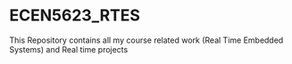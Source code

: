 # ECEN5623_RTES
This Repository contains all my course related work (Real Time Embedded Systems) and Real time projects
